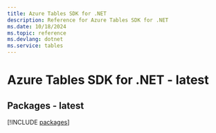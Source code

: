 ```yaml
---
title: Azure Tables SDK for .NET
description: Reference for Azure Tables SDK for .NET
ms.date: 10/18/2024
ms.topic: reference
ms.devlang: dotnet
ms.service: tables
---
```

# Azure Tables SDK for .NET - latest
## Packages - latest
[!INCLUDE [packages](tables-index.md)]